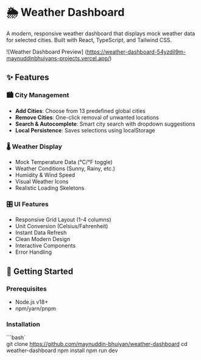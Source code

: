 # 🌦️ Weather Dashboard

A modern, responsive weather dashboard that displays mock weather data for selected cities. Built with React, TypeScript, and Tailwind CSS.

![Weather Dashboard Preview] (https://weather-dashboard-54yzdil9m-maynuddinbhuiyans-projects.vercel.app/) 

## ✨ Features

### 🏙️ City Management
- **Add Cities**: Choose from 13 predefined global cities
- **Remove Cities**: One-click removal of unwanted locations
- **Search & Autocomplete**: Smart city search with dropdown suggestions
- **Local Persistence**: Saves selections using localStorage

### 🌡️ Weather Display
- Mock Temperature Data (°C/°F toggle)
- Weather Conditions (Sunny, Rainy, etc.)
- Humidity & Wind Speed
- Visual Weather Icons
- Realistic Loading Skeletons

### 🎛️ UI Features
- Responsive Grid Layout (1-4 columns)
- Unit Conversion (Celsius/Fahrenheit)
- Instant Data Refresh
- Clean Modern Design
- Interactive Components
- Error Handling

## 🚀 Getting Started

### Prerequisites
- Node.js v18+
- npm/yarn/pnpm

### Installation
```bash`  
git clone https://github.com/maynuddin-bhuiyan/weather-dashboard
cd weather-dashboard
npm install
npm run dev
